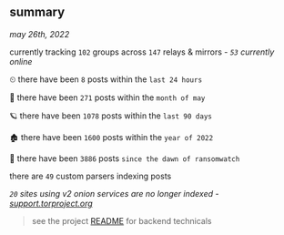 
## summary
_may 26th, 2022_

currently tracking `102` groups across `147` relays & mirrors - _`53` currently online_

⏲ there have been `8` posts within the `last 24 hours`

🦈 there have been `271` posts within the `month of may`

🪐 there have been `1078` posts within the `last 90 days`

🏚 there have been `1600` posts within the `year of 2022`

🦕 there have been `3886` posts `since the dawn of ransomwatch`

there are `49` custom parsers indexing posts

_`20` sites using v2 onion services are no longer indexed - [support.torproject.org](https://support.torproject.org/onionservices/v2-deprecation/)_

> see the project [README](https://github.com/joshhighet/ransomwatch#ransomwatch--) for backend technicals
